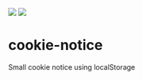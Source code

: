 ![](https://david-dm.org/pythonic1/cookie-notice.svg)
![](https://david-dm.org/pythonic1/cookie-notice/dev-status.svg)

# cookie-notice

Small cookie notice using localStorage
